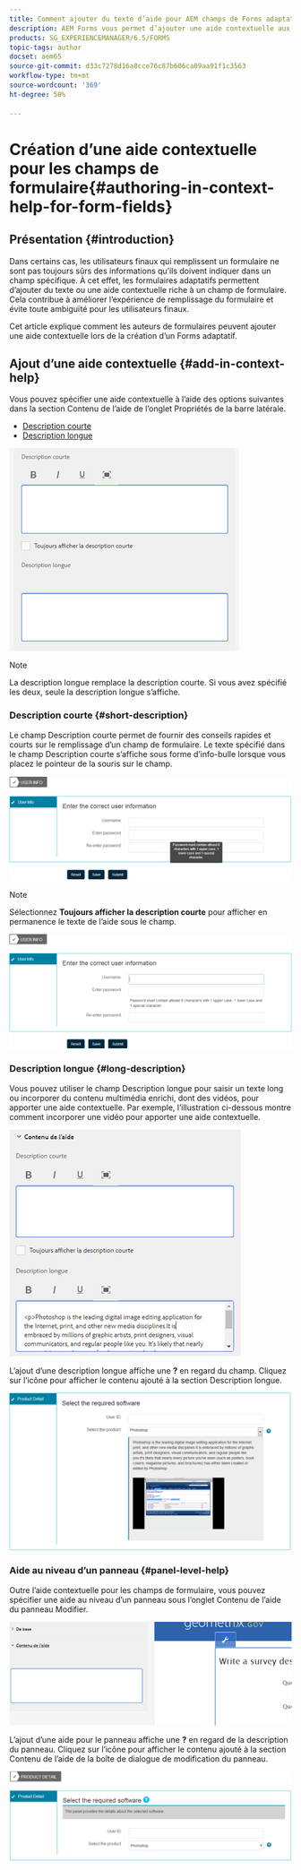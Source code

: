 ```yaml
---
title: Comment ajouter du texte d’aide pour AEM champs de Forms adaptatif ?
description: AEM Forms vous permet d’ajouter une aide contextuelle aux champs et aux panneaux de formulaire adaptatif sous forme de texte ou de contenu multimédia enrichi, y compris des vidéos.
products: SG_EXPERIENCEMANAGER/6.5/FORMS
topic-tags: author
docset: aem65
source-git-commit: d33c7278d16a8cce76c87b606ca09aa91f1c3563
workflow-type: tm+mt
source-wordcount: '369'
ht-degree: 50%

---
```



# Création d’une aide contextuelle pour les champs de formulaire{#authoring-in-context-help-for-form-fields}

## Présentation {#introduction}

Dans certains cas, les utilisateurs finaux qui remplissent un formulaire ne sont pas toujours sûrs des informations qu’ils doivent indiquer dans un champ spécifique. À cet effet, les formulaires adaptatifs permettent d’ajouter du texte ou une aide contextuelle riche à un champ de formulaire. Cela contribue à améliorer l’expérience de remplissage du formulaire et évite toute ambiguïté pour les utilisateurs finaux.

Cet article explique comment les auteurs de formulaires peuvent ajouter une aide contextuelle lors de la création d’un Forms adaptatif.

## Ajout d’une aide contextuelle {#add-in-context-help}

Vous pouvez spécifier une aide contextuelle à l’aide des options suivantes dans la section Contenu de l’aide de l’onglet Propriétés de la barre latérale.

* [Description courte](authoring-in-field-help.md#p-short-description-p)
* [Description longue](authoring-in-field-help.md#p-long-description-p)

![Aide contextuelle pour les champs de formulaire](assets/descriptions.png)

>[!NOTE]
>
>La description longue remplace la description courte. Si vous avez spécifié les deux, seule la description longue s’affiche.

### Description courte {#short-description}

Le champ Description courte permet de fournir des conseils rapides et courts sur le remplissage d’un champ de formulaire. Le texte spécifié dans le champ Description courte s’affiche sous forme d’info-bulle lorsque vous placez le pointeur de la souris sur le champ.

![Description courte pour l’ajout d’une aide contextuelle pour des champs de formulaire](assets/tooltip.png)

>[!NOTE]
>
>Sélectionnez **Toujours afficher la description courte** pour afficher en permanence le texte de l’aide sous le champ.

![Aide contextuelle courte affichée en permanence sous le champ](assets/short1.png)

### Description longue {#long-description}

Vous pouvez utiliser le champ Description longue pour saisir un texte long ou incorporer du contenu multimédia enrichi, dont des vidéos, pour apporter une aide contextuelle. Par exemple, l’illustration ci-dessous montre comment incorporer une vidéo pour apporter une aide contextuelle.

![Ajout de contenu multimédia enrichi comme aide contextuelle pour les champs de formulaire](assets/long-descriptions.png)

L’ajout d’une description longue affiche une **?** en regard du champ. Cliquez sur l’icône pour afficher le contenu ajouté à la section Description longue.

![Exemple d’aide contextuelle sous forme de contenu multimédia enrichi](assets/photoshop.png)

### Aide au niveau d’un panneau {#panel-level-help}

Outre l’aide contextuelle pour les champs de formulaire, vous pouvez spécifier une aide au niveau d’un panneau sous l’onglet Contenu de l’aide du panneau Modifier.

![Ajout d’une aide contextuelle pour un panneau de formulaire](assets/panel-level-help.png)

L’ajout d’une aide pour le panneau affiche une **?** en regard de la description du panneau. Cliquez sur l’icône pour afficher le contenu ajouté à la section Contenu de l’aide de la boîte de dialogue de modification du panneau.

![Exemple d’aide contextuelle au niveau d’un panneau](assets/photoshop-1.png)

